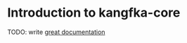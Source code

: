 # Introduction to kangfka-core

TODO: write [great documentation](http://jacobian.org/writing/what-to-write/)
